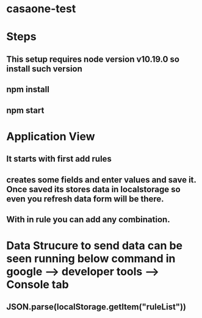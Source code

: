 # casaone-test

# Steps
## This setup requires node version v10.19.0 so install such version
## npm install
## npm start


# Application View

## It starts with first add rules
## creates some fields and enter values and save it. Once saved its stores data in localstorage so even you refresh data form will be there.
## With in rule you can add any combination.

# Data Strucure to send data can be seen running below command in google --> developer tools --> Console tab

## JSON.parse(localStorage.getItem("ruleList"))
